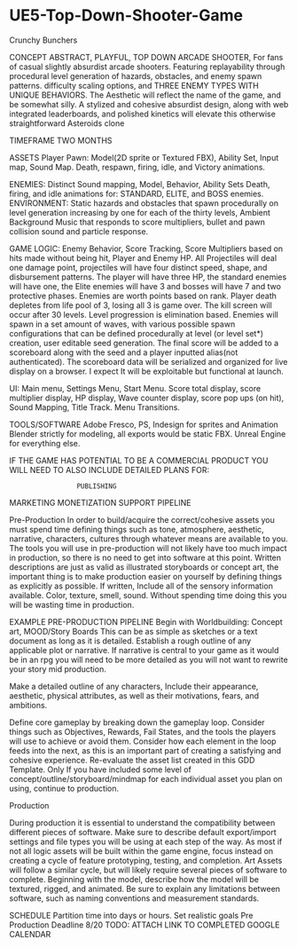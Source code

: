 # UE5-Top-Down-Shooter-Game

Crunchy Bunchers

CONCEPT
 ABSTRACT, PLAYFUL, TOP DOWN ARCADE SHOOTER, For fans of casual slightly absurdist arcade shooters. Featuring replayability through procedural level generation of hazards, obstacles, and enemy spawn patterns. difficulty scaling options, and
THREE ENEMY TYPES WITH UNIQUE BEHAVIORS. 
The Aesthetic will reflect the name of the game, and be somewhat silly.
A stylized and cohesive absurdist design, along with web integrated leaderboards, and polished kinetics will elevate this otherwise straightforward Asteroids clone 

TIMEFRAME
TWO MONTHS


ASSETS
Player Pawn: Model(2D sprite or Textured FBX), Ability Set, Input map, Sound Map. Death, respawn, firing, idle, and Victory animations.

ENEMIES: Distinct Sound mapping, Model, Behavior, Ability Sets Death, firing, and idle animations for: STANDARD, ELITE, and BOSS enemies.
ENVIRONMENT: Static hazards and obstacles that spawn procedurally on level generation increasing by one for each of the thirty levels, Ambient Background Music that responds to score multipliers, bullet and pawn collision sound and particle response.

GAME LOGIC:  Enemy Behavior, Score Tracking, Score Multipliers based on  hits made without being hit, Player and Enemy HP. All Projectiles will deal one damage point, projectiles will have four distinct speed, shape, and disbursement patterns. The player will have three HP, the standard enemies will have one, the Elite enemies will have 3 and bosses will have 7 and two protective phases. Enemies are worth points based on rank. Player death depletes from life pool of 3, losing all 3 is game over. The kill screen will occur after 30 levels. Level progression is elimination based. Enemies will spawn in a set amount of waves, with various possible spawn configurations that can be defined procedurally at level (or level set*) creation, user editable seed generation.  The final score will be added to a scoreboard along with the seed and a player inputted alias(not authenticated). The scoreboard data will be serialized and organized for live display on a browser. I expect It will be exploitable but functional at launch.


UI: Main menu, Settings Menu, Start Menu. Score total  display, score multiplier display, HP display, Wave counter display, score pop ups (on hit),  Sound Mapping, Title Track. Menu Transitions.

TOOLS/SOFTWARE
Adobe Fresco, PS, Indesign for sprites and Animation
Blender strictly for modeling, all exports would be static FBX.
Unreal Engine for everything else. 

IF THE GAME HAS POTENTIAL TO BE A COMMERCIAL PRODUCT YOU WILL NEED TO ALSO INCLUDE DETAILED PLANS FOR:

                     PUBLISHING
MARKETING
MONETIZATION
SUPPORT
  PIPELINE

Pre-Production
In order to build/acquire the correct/cohesive assets you must spend time defining things such as tone, atmosphere, aesthetic, narrative, characters, cultures through whatever means are available to you. The tools you will use in pre-production will not likely have too much impact in production, so there is no need to get into software at this point. Written descriptions are just as valid as illustrated storyboards or concept art, the important thing is to make production easier on yourself by defining things as explicitly as possible. If written, Include all of the sensory information available. Color, texture, smell, sound. Without spending time doing this you will be wasting time in production. 

EXAMPLE PRE-PRODUCTION PIPELINE
Begin with Worldbuilding: Concept art, MOOD/Story Boards
This can be as simple as sketches or a text document as long as it is detailed.
Establish a rough outline of any applicable plot or narrative.
If narrative is central to your game as it would be in an rpg you will need to be more detailed as you will not want to rewrite your story mid production.

Make a detailed outline of any characters, Include their appearance, aesthetic,  physical attributes, as well as their motivations, fears, and ambitions.

Define core gameplay by breaking down the gameplay loop. Consider things such as Objectives, Rewards, Fail States, and the tools the players will use to achieve or avoid them. Consider how each element in the loop feeds into the next, as this is an important part of creating a satisfying and cohesive experience.
  Re-evaluate the asset list created in this GDD Template.
Only If you have included some level of concept/outline/storyboard/mindmap for each individual asset you plan on using, continue to production.   

Production

During production it is essential to understand the compatibility between different pieces of software. Make sure to describe default export/import settings and file types you will be using at each step of the way. As most if not all logic assets will be built within the game engine, focus instead on creating a cycle of feature prototyping, testing, and completion.
Art Assets will follow a similar cycle, but will likely require several pieces of software to complete. Beginning with the model, describe how the model will be textured, rigged, and animated. Be sure to explain any limitations between software, such as naming conventions and measurement standards.  

    
SCHEDULE
Partition time into days or hours. Set realistic goals
Pre Production Deadline 8/20
TODO: ATTACH LINK TO COMPLETED GOOGLE CALENDAR
